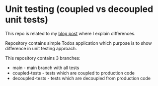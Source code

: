 # Unit testing (coupled vs decoupled unit tests)

This repo is related to my [blog post](https://docs.google.com/document/d/1YuY6n28wgSaQnWrrj6njJmPBnbA6lalh1TJgbQzfY5E/edit?usp=sharing) where I explain differences.

Repository contains simple Todos application 
which purpose is to show difference in unit testing approach.

This repository contains 3 branches:
- main - main branch with all tests
- coupled-tests - tests which are coupled to production code
- decoupled-tests - tests which are decoupled from production code
